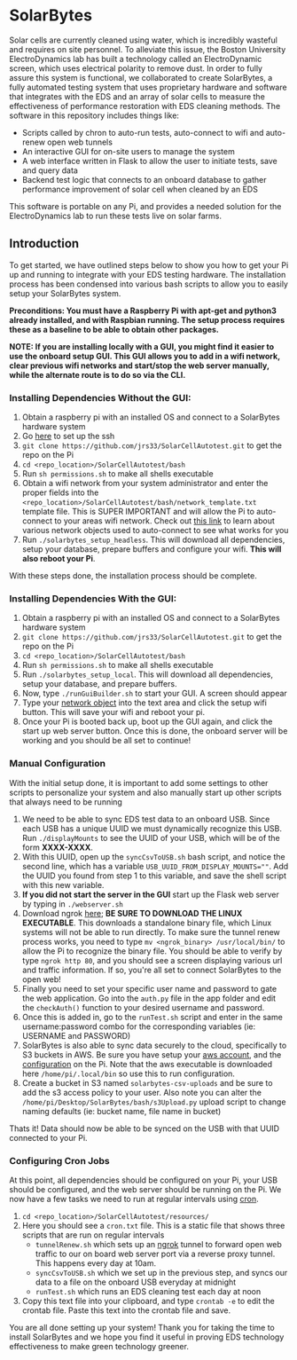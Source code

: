 
# SolarBytes
Solar cells are currently cleaned using water, which is incredibly wasteful and requires on site personnel. To alleviate this issue, the Boston University ElectroDynamics lab has built a technology called an ElectroDynamic screen, which uses electrical polarity to remove dust. In order to fully assure this system is functional, we collaborated to create SolarBytes, a fully automated testing system that uses proprietary hardware and software that integrates with the EDS and an array of solar cells to  measure the effectiveness of performance restoration with EDS cleaning methods. The software in this repository includes things like:

- Scripts called by chron to auto-run tests, auto-connect to wifi and auto-renew open web tunnels
- An interactive GUI for on-site users to manage the system
- A web interface written in Flask to allow the user to initiate tests, save and query data
- Backend test logic that connects to an onboard database to gather performance improvement of solar cell when cleaned by an EDS

This software is portable on any Pi, and provides a needed solution for the ElectroDynamics lab to run these tests live on solar farms.

## Introduction
To get started, we have outlined steps below to show you how to get your Pi up and running to integrate with your EDS testing hardware. The installation process has been condensed into various bash scripts to allow you to easily setup your SolarBytes system. 

**Preconditions: You must have a Raspberry Pi with apt-get and python3 already installed, and with Raspbian running. The setup process requires these as a baseline to be able to obtain other packages.**

**NOTE:  If you are installing locally with a GUI, you might find it easier to use the onboard setup GUI. This GUI allows you to add in a wifi network, clear previous wifi networks and start/stop the web server manually, while the alternate route is to do so via the CLI.**

### Installing Dependencies Without the GUI:
1) Obtain a raspberry pi with an installed OS and connect to a SolarBytes hardware system 
2) Go [here](https://www.raspberrypi.org/documentation/remote-access/ssh/) to set up the ssh
3) `git clone https://github.com/jrs33/SolarCellAutotest.git` to get the repo on the Pi
4) `cd <repo_location>/SolarCellAutotest/bash`
5) Run `sh permissions.sh` to make all shells executable
6) Obtain a wifi network from your system administrator and enter the proper fields into the `<repo_location>/SolarCellAutotest/bash/network_template.txt` template file. This is SUPER IMPORTANT and will allow the Pi to auto-connect to your areas wifi network. Check out  [this link](https://w1.fi/cgit/hostap/plain/wpa_supplicant/wpa_supplicant.conf) to learn about various network objects used to auto-connect to see what works for you
7) Run `./solarbytes_setup_headless`. This will download all dependencies, setup your database, prepare buffers and configure your wifi. **This will also reboot your Pi**. 

With these steps done, the installation process should be complete.

### Installing Dependencies With the GUI:
1) Obtain a raspberry pi with an installed OS and connect to a SolarBytes hardware system 
2) `git clone https://github.com/jrs33/SolarCellAutotest.git` to get the repo on the Pi
3) `cd <repo_location>/SolarCellAutotest/bash`
4) Run `sh permissions.sh` to make all shells executable
5) Run `./solarbytes_setup_local`. This will download all dependencies, setup your database, and prepare buffers.
6) Now, type `./runGuiBuilder.sh` to start your GUI. A screen should appear
7) Type your [network object](https://w1.fi/cgit/hostap/plain/wpa_supplicant/wpa_supplicant.conf) into the text area and click the setup wifi button. This will save your wifi and reboot your pi.
8) Once your Pi is booted back up, boot up the GUI again, and click the start up web server button. Once this is done, the onboard server will be working and you should be all set to continue!

### Manual Configuration
With the initial setup done, it is important to add some settings to other scripts to personalize your system and also manually start up other scripts that always need to be running

1) We need to be able to sync EDS test data to an onboard USB. Since each USB has a unique UUID we must dynamically recognize this USB. Run `./displayMounts` to see the UUID of your USB, which will be of the form **XXXX-XXXX**. 
2) With this UUID, open up the `syncCsvToUSB.sh` bash script, and notice the second line, which has a variable `USB_UUID_FROM_DISPLAY_MOUNTS=""`. Add the UUID you found from step 1 to this variable, and save the shell script with this new variable.
3) **If you did not start the server in the GUI** start up the Flask web server by typing in `./webserver.sh` 
4) Download ngrok [here](https://ngrok.com/download); **BE SURE TO DOWNLOAD THE LINUX EXECUTABLE**. This downloads a standalone binary file, which Linux systems will not be able to run directly. To make sure the tunnel renew process works, you need to type `mv <ngrok_binary> /usr/local/bin/` to allow the Pi to recognize the binary file. You should be able to verify by type `ngrok http 80`, and you should see a screen displaying various url and traffic information. If so, you're all set to connect SolarBytes to the open web!
5) Finally you need to set your specific user name and password to gate the web application. Go into the `auth.py` file in the app folder and edit the `checkAuth()` function to your desired username and password.
6) Once this is added in, go to the `runTest.sh` script and enter in the same username:password combo for the corresponding variables (ie: USERNAME and PASSWORD)
7) SolarBytes is also able to sync data securely to the cloud, specifically to S3 buckets in AWS. Be sure you have setup your [aws account](https://aws.amazon.com/account/), and the [configuration](https://docs.aws.amazon.com/cli/latest/userguide/cli-chap-getting-started.html) on the Pi. Note that the aws executable is downloaded here `/home/pi/.local/bin` so use this to run configuration.
8) Create a bucket in S3 named `solarbytes-csv-uploads` and be sure to add the s3 access policy to your user. Also note you can alter the `/home/pi/Desktop/SolarBytes/bash/s3Upload.py` upload script to change naming defaults (ie: bucket name, file name in bucket)

Thats it! Data should now be able to be synced on the USB with that UUID connected to your Pi.

### Configuring Cron Jobs
At this point, all dependencies should be configured on your Pi, your USB should be configured, and the web server should be running on the Pi. We now have a few tasks we need to run at regular intervals using [cron](https://en.wikipedia.org/wiki/Cron). 

1) `cd <repo_location>/SolarCellAutotest/resources/`
2) Here you should see a `cron.txt` file. This is a static file that shows three scripts that are run on regular intervals
	* `tunnelRenew.sh` which sets up an [ngrok](https://ngrok.com/) tunnel to forward open web traffic to our on board web server port via a reverse proxy tunnel. This happens every day at 10am.
	* `syncCsvToUSB.sh` which we set up in the previous step, and syncs our data to a file on the onboard USB everyday at midnight
	* `runTest.sh` which runs an EDS cleaning test each day at noon
3) Copy this text file into your clipboard, and type `crontab -e` to edit the crontab file. Paste this text into the crontab file and save.

You are all done setting up your system! Thank you for taking the time to install SolarBytes and we hope you find it useful in proving EDS technology effectiveness to make green technology greener.

